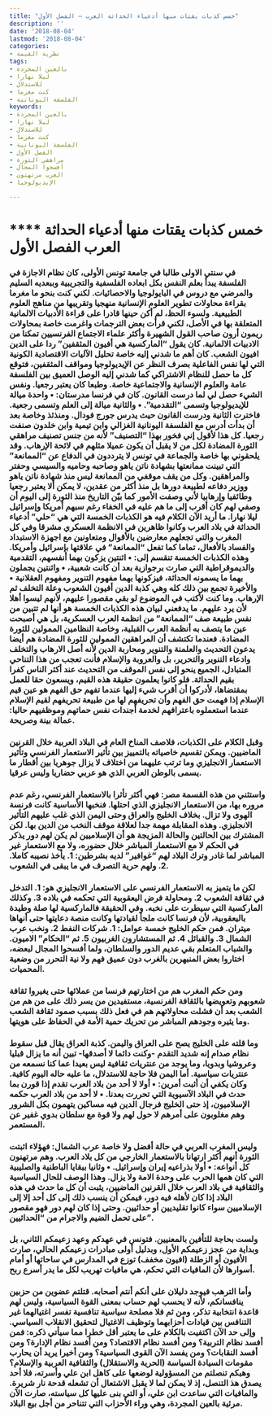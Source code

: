 ```yaml
---
title: "خمس كذبات يقتات منها أدعياء الحداثة العرب – الفصل الأول"
description: ''
date: '2018-08-04'
lastmod: '2018-08-04'
categories:
- نظرية القيمة
tags:
- بالعين المجردة
- ليلا نهارا
- للاستدلال
- كنت مغرما
- الفلسفة اليونانية
keywords:
- بالعين المجردة
- ليلا نهارا
- للاستدلال
- كنت مغرما
- الفلسفة اليونانية
- الفصل الأول
- مراهقي الثورة
- أفسحوا المجال
- العرب مرتهنون
- الإيديولوجيا

---
```

# **** **خمس كذبات يقتات منها أدعياء الحداثة العرب الفصل الأول**

### في سنتي الاولى طالبا في جامعة تونس الأولى، كان نظام الاجازة في الفلسفة يبدأ بعلم النفس بكل ابعاده الفلسفية والتجريبية وببعديه السليم والمرضي مع دروس في البايولوجيا والاحصائيات. لكني كنت بنحو ما مغرما بقراءة محاولات تطوير العلوم الإنسانية منهجيا وتقريبها من مناهج العلوم الطبيعية. ولسوء الحظ، لم أكن حينها قادرا على قراءة الأدبيات الالمانية المتعلقة بها في الأصل، لكني قرأت بعض الترجمات واغرمت خاصة بمحاولات ريمون أرون صاحب القول الشهيرة وأكثر علماء الاجتماع الفرنسيين تمكنا من الادبيات الالمانية. كان يقول “الماركسية هي أفيون المثقفين” ردا على الدين افيون الشعب. كان أهم ما شدني إليه خاصة تحليل الآليات الاقتصادية الكونية التي لها نفس الفاعلية بصرف النظر عن الإيديولوجيا ومواقف المثقفين، فتوقع كل ما حصل للنظام الاشتراكي كما شدني إليه الوصل العميق بين الفلسفة عامة والعلوم الإنسانية والاجتماعية خاصة. وطبعا كان يعتبر رجعيا. ونفس الشيء حصل لي لما درست القانون. كان في فرنسا مدرستان: • واحدة ميالة للإيديولوجيا وتسمى “التقدمية”. • والثانية ميالة إلى العلم وتسمى رجعية. فاخترت الثانية ودرست القانون حيث يدرس جورج فودال. ومنذئذ وخاصة بعد أن بدأت أدرس مع الفلسفة اليونانية الغزالي وابن تيمية وابن خلدون صنفت رجعيا. كل هذا لأقول إني فخور بهذا “التصنيف” لأنه من جنس تصنيف مراهقي الثورة المضادة لكل من لا يقبل أن يكون عميلا مثلهم في لائحة الإرهاب. وقد يلحقوني بها خاصة والجماعة في تونس لا يترددون في الدفاع عن “الممانعة” التي تبينت ممانعتها بشهادة ناتن ياهو وصاحبه وحاميه والسيسي وحفتر والمراهقين. وكل من يقف موقفي من الممانعة ليس منذ شهادة ناتن ياهو ووزير دفاعه لطبيعة دورها بل منذ أكثر من عقدين، لا يمكن ألا يعتبر رجعيا وطائفيا وإرهابيا لأني وصفت الأمور كما بيّن التاريخ منذ الثورة إلى اليوم أن وصفي لهم كان أقرب إلى ما هم عليه في الخفاء رغم سبهم أمريكا وإسرائيل ليلا نهارا. ما أريد الآن الكلام فيه هو الكذبات الخمسة التي هي “حلي” أدعياء الحداثة في بلاد العرب وكانوا ظاهرين في الانظمة العسكري مشرقا وفي كل المغرب والتي تجعلهم معارضين بالأقوال ومتعاونين مع اجهزة الاستبداد والفساد بالأفعال، تماما كما تفعل “الممانعة” في علاقتها بإسرائيل وأمريكا. وهذه الكذبات الخمسة تنقسم إلى: • اثنتين يزكون بهما أنفسهم، التقدمية والديموقراطية التي صارت برجوازية بعد أن كانت شعبية، • واثنتين يجملون بهما ما يسمونه الحداثة، فيزكونها بهما مفهوم التنوير ومفهوم العقلانية • والأخيرة تجمع بين ذلك كله وهي كذبة الدين أفيون الشعوب وعلة التخلف ثم الإرهاب. وما كنت لأكتب في الموضوع لو بقي مقصورا عليهم، لأنهم ليسوا أهلا لأن يرد عليهم. ما يدفعني لبيان هذه الكذبات الخمسة هو أنها لم تتبين من نفس طبيعة صف “الممانعة” من انظمة العرب العسكرية، بل هي أصبحت عين ما يتصف به أنظمة العرب القبلية، وخاصة النظامين الممولين للثورة المضادة. فعندما تكتشف أن المراهقين الممولين للثورة المضادة هم أيضا يدعون التحديث والعلمنة والتنوير ومحاربة الدين لأنه أصل الارهاب والتخلف وادعاء التنوير والتحرير، بل والعروبة والإسلام فأنت تعجب من هذا التناحي المتبادل، الجميع ينحو إلى نفس الموقف من التحديث عند أكثر الناس كفرا بقيم الحداثة. فلو كانوا يعلمون حقيقة هذه القيم، ويسعون حقا للعمل بمقتضاها، لأدركوا أن أقرب شيء إليها عندما تفهم حق الفهم هو عين قيم الإسلام إذا فهمت حق الفهم وأن تحريفهم لها من طبيعة تحريفهم لقيم الإسلام عندما استعملوه باعترافهم لخدمة أجندات نفس حماتهم وموظفيهم حاليا: عمالة بينة وصريحة.

### وقبل الكلام على الكذبات، فلاصف المناخ العام في البلاد العربية خلال القرنين الماضيين. ويمكن تقسيم خاصياته بالتمييز بين تأثير الاستعمار الفرنسي وتأثير الاستعمار الانجليزي وما ترتب عليهما من اختلاف لا يزال جوهريا بين أقطار ما يسمى بالوطن العربي الذي هو عربي حضاريا وليس عرقيا.

### واستثني من هذه القسمة مصر: فهي أكثر تأثرا بالاستعمار الفرنسي، رغم عدم مروره بها، من الاستعمار الانجليزي الذي احتلها. فنخبها الأساسية كانت فرنسة الهوى ولا تزال. بخلاف الخليج والعراق وحتى اليمن الذي غلب عليهم التأثير الانجليزي. وهذه المقابلة مهمة جدا لعلاقة موقف النخب من الدين بها. لكن المشترك بين الحالتين والحالة المزيجة هو أن الإسلاميين لم يكن لهم دور يذكر في الحكم لا مع الاستعمار المباشر خلال حضوره، ولا مع الاستعمار غير المباشر لما غادر وترك البلاد لهم “غوافير” لديه بشرطين: 1. يأخذ نصيبه كاملا. 2. ولهم حرية التصرف في ما يبقى في الشعوب.

### لكن ما يتميز به الاستعمار الفرنسي على الاستعمار الانجليزي هو: 1. التدخل في ثقافة الشعوب 2. ومحاولة فرض اليعقوبية التي تحكمه في بلاده 3. وكذلك الماركسية التي سيطرت على نخبه. وفي الحقيقة فالماركسية لها صلة وطيدة باليعقوبية، لأن فرنسا كانت ملجأ لقيادتها وكانت منصة دعايتها حتى أنهاها ميتران. فمن حكم الخليج خمسة عوامل: 1. شركات النفط 2. ونخب عرب الشمال 3. والقبائل 4. ثم المستشارون الغربيون 5. ثم “الحكام” الاميون. والشباب المتعلم بقي عديم الدور والسلطان، ولما أفسحوا المجال لبعضه، اختاروا بعض المنبهرين بالغرب دون عميق فهم ولا نية التحرر من وضعية المحميات.

### ومن حكم المغرب هم من اختارتهم فرنسا من عملائها حتى يغيروا ثقافة شعوبهم وتعويضها بالثقافة الفرنسية، مستفيدين من يسر ذلك على من هم من الشعب بعد أن فشلت محاولاتهم هم في فعل ذلك بسبب صمود ثقافة الشعب وما يثيره وجودهم المباشر من تحريك حمية الأمة في الحفاظ على هويتها.

### وما قلته على الخليج يصح على العراق واليمن. كذبة العراق يقال قبل سقوط نظام صدام إنه شديد التقدم -وكنت دائما لا أصدقها- تبين أنه ما يزال قبليا وعروشيا وبدويا، وما يوجد من عنتريات ثقافية ليس بعيدا عما كنا نسمعه من عنتريات سياسية. أما اليمن فلا حاجة للاستدلال، ما عليه حاله اليوم كافية. وكان يكفي أن أثبت أمرين: • أولا لا أحد من بلاد العرب تقدم إذا قورن بما حدث في البلاد الآسيوية التي تحررت بعدنا. • لا أحد من بلاد العرب حكمه الإسلاميون، إذ حتى الخليج فرجال الدين فيه مساكين يتهمون بكل الشرور وهم مغلوبون على أمرهم لا حول لهم ولا قوة مع سلطان بدوي غفير عن المستعمر.

### وليس المغرب العربي في حالة أفضل ولا خاصة عرب الشمال: فهؤلاء اثبتت الثورة أنهم أكثر ارتهانا بالاستعمار الخارجي من كل بلاد العرب. وهم مرتهنون كل أنواعه: • أولا بذراعيه إيران وإسرائيل. • وثانيا ببقايا الباطنية والصليبية التي كان همها الحرب على وحدة الامة ولا يزال. وهذا الوصف للحال السياسية والثقافية في بلاد العرب خلال القرنين الماضيين، يثبت أن كل ما حدث في هذه البلاد إذا كان لأهله فيه دور، فيمكن أن ينسب ذلك إلى كل أحد إلا إلى الإسلاميين سواء كانوا تقليديين أو حداثيين. وحتى إذا كان لهم دور فهو مقصور على تحمل الضيم والاجرام من “الحداثيين”.

### ولست بحاجة للتأفين بالمعنيين. فتونس في عهدكم وعهد زعيمكم الثاني، بل وبداية من عجز زعيمكم الأول، وبدليل أولى مبادرات زعيمكم الحالي، صارت الأفيون أو الزطلة (افيون مخفف) توزع في المدارس في ساحاتها أو أمام أسوارها لأن المافيات التي تحكم، هي مافيات تهريب لكل ما يدر أسرع ربح.

### وأما الترهب فيوجد دليلان على أنكم أنتم أصحابه. قتلتم عضوين من حزبين ينافسانكم، لأنه لا يحسب لهم حساب بمعنى القوة السياسية، وليس لهم قاعدة انتخابية تذكر، ومن ثم فلا مصلحة سياسية تنافسية تفسر اغتيالهما غير التنافس بين قيادات أحزابهما وتوظيف الاغتيال لتحقيق الانقلاب السياسي. وإلى حد الآن اكتفيت بالكلام على ما يعتبر أقل خطرا مما سيأتي ذكره: فمن أفسد نظام التربية؟ ومن أفسد نظام الاقتصاد؟ ومن أفسد نظام الإدارة؟ ومن أفسد النقابات؟ ومن يفسد الآن القوى السياسية؟ ومن أخيرا يريد أن يحارب مقومات السيادة السياسة (الحرية والاستقلال) والثقافية العربية والإسلام؟ وهبكم تنصلتم من المسؤولية لوضعها على كاهل ابن علي وأسرته، فلا أحد يصدق هذ التنصل، إذ لا يمكن لما لا يقبل الاشتعال أن تشعله قدحة نار شريرة. والمافيات التي ساعدت ابن علي، أو التي بنى عليها كل سياسته، صارت الآن مرئية بالعين المجردة، وهي وراء الأحزاب التي تتناحر من أجل بيع البلاد.

###